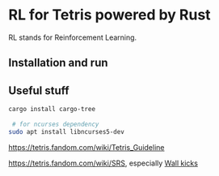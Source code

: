 # RL for Tetris powered by Rust

RL stands for Reinforcement Learning.

## Installation and run

## Useful stuff

```bash
cargo install cargo-tree
 
 # for ncurses dependency
sudo apt install libncurses5-dev
```

https://tetris.fandom.com/wiki/Tetris_Guideline

https://tetris.fandom.com/wiki/SRS, especially
[Wall kicks](https://tetris.fandom.com/wiki/SRS?section=3)